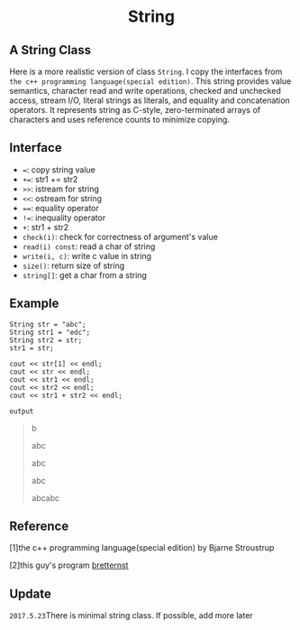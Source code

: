 # <p align="center">String</p>
## A String Class
Here is a more realistic version of class `String`. I copy the interfaces from `the c++ programming language(special edition)`. This string provides value semantics, character read and write operations, checked and unchecked access, stream I/O, literal strings as literals, and equality and concatenation operators. It represents string as C-style, zero-terminated arrays of characters and uses reference counts to minimize copying.

## Interface
- `=`: copy string value
- `+=`: str1 += str2
- `>>`: istream for string
- `<<`: ostream for string
- `==`: equality operator
- `!=`: inequality operator
- `+`: str1 + str2
- `check(i)`: check for correctness of argument's value
- `read(i) const`: read a char of string
- `write(i, c)`: write c value in string
- `size()`: return size of string
- `string[]`: get a char from a string

## Example
```
String str = "abc";
String str1 = "edc";
String str2 = str;
str1 = str;

cout << str[1] << endl;
cout << str << endl;
cout << str1 << endl;
cout << str2 << endl;
cout << str1 + str2 << endl;
```
`output`
> b
>
> abc
>
> abc
>
> abc
>
> abcabc

## Reference
[1]the c++ programming language(special edition) by Bjarne Stroustrup

[2]this guy's program [bretternst](https://github.com/bretternst/tcpppl_answers/blob/master/ch11/string.cpp)

## Update
`2017.5.23`There is minimal string class. If possible, add more later
